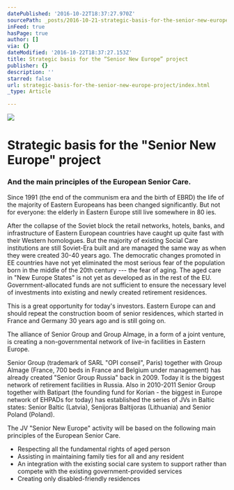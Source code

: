 ```yaml
---
datePublished: '2016-10-22T18:37:27.970Z'
sourcePath: _posts/2016-10-21-strategic-basis-for-the-senior-new-europe-project.md
inFeed: true
hasPage: true
author: []
via: {}
dateModified: '2016-10-22T18:37:27.153Z'
title: Strategic basis for the “Senior New Europe” project
publisher: {}
description: ''
starred: false
url: strategic-basis-for-the-senior-new-europe-project/index.html
_type: Article

---
```

![](https://the-grid-user-content.s3-us-west-2.amazonaws.com/147db058-cd7a-4ec0-8393-f2bca879e9aa.jpg)

# **Strategic basis for the "Senior New Europe" project**

### And the main principles of the European Senior Care.

Since 1991 (the end of the communism era and the birth of EBRD) the life of the majority of Eastern Europeans has been changed significantly. But not for everyone: the elderly in Eastern Europe still live somewhere in 80 ies.

After the collapse of the Soviet block the retail networks, hotels, banks, and infrastructure of Eastern European countries have caught up quite fast with their Western homologues. But the majority of existing Social Care institutions are still Soviet-Era built and are managed the same way as when they were created 30-40 years ago. The democratic changes promoted in EE countries have not yet eliminated the most serious fear of the population born in the middle of the 20th century --- the fear of aging. The aged care in "New Europe States" is not yet as developed as in the rest of the EU. Government-allocated funds are not sufficient to ensure the necessary level of investments into existing and newly created retirement residences.

This is a great opportunity for today's investors. Eastern Europe can and should repeat the construction boom of senior residences, which started in France and Germany 30 years ago and is still going on.

The alliance of Senior Group and Group Almage, in a form of a joint venture, is creating a non-governmental network of live-in facilities in Eastern Europe.

Senior Group (trademark of SARL "OPI conseil", Paris) together with Group Almage (France, 700 beds in France and Belgium under management) has already created "Senior Group Russia" back in 2009\. Today it is the biggest network of retirement facilities in Russia. Also in 2010-2011 Senior Group together with Batipart (the founding fund for Korian - the biggest in Europe network of EHPADs for today) has established the series of JVs in Baltic states: Senior Baltic (Latvia), Senijoras Baltijoras (Lithuania) and Senior Poland (Poland).

The JV "Senior New Europe" activity will be based on the following main principles of the European Senior Care.

* Respecting all the fundamental rights of aged person
* Assisting in maintaining family ties for all and any resident
* An integration with the existing social care system to support rather than compete with the existing government-provided services
* Creating only disabled-friendly residences